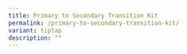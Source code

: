 ```yaml
---
title: Primary to Secondary Transition Kit
permalink: /primary-to-secondary-transition-kit/
variant: tiptap
description: ""
---
```

